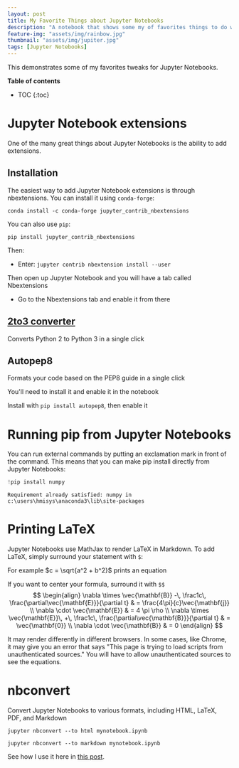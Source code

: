 ```yaml
---
layout: post
title: My Favorite Things about Jupyter Notebooks
description: "A notebook that shows some my of favorites things to do with Jupyter Notebooks"
feature-img: "assets/img/rainbow.jpg"
thumbnail: "assets/img/jupiter.jpg"
tags: [Jupyter Notebooks]
---
```

This demonstrates some of my favorites tweaks for Jupyter Notebooks.<!--more--> 

<b>Table of contents</b>
* TOC
{:toc}

# Jupyter Notebook extensions

One of the many great things about Jupyter Notebooks is the ability to add extensions.

## Installation

The easiest way to add Jupyter Notebook extensions is through nbextensions. You can install it using `conda-forge`:
```
conda install -c conda-forge jupyter_contrib_nbextensions
```
You can also use `pip`:
```
pip install jupyter_contrib_nbextensions
```

Then:
* Enter: `jupyter contrib nbextension install --user`

Then open up Jupyter Notebook and you will have a tab called Nbextensions
* Go to the Nbextensions tab and enable it from there


## [2to3 converter](http://jupyter-contrib-nbextensions.readthedocs.io/en/latest/nbextensions/code_prettify/README_2to3.html)

Converts Python 2 to Python 3 in a single click


## Autopep8

Formats your code based on the PEP8 guide in a single click

You'll need to install it and enable it in the notebook

Install with `pip install autopep8`, then enable it


# Running pip from Jupyter Notebooks

You can run external commands by putting an exclamation mark in front of the command. This means that you can make pip install directly from Jupyter Notebooks:


```python
!pip install numpy
```

    Requirement already satisfied: numpy in c:\users\hmisys\anaconda3\lib\site-packages
    

# Printing LaTeX

Jupyter Notebooks use MathJax to render LaTeX in Markdown. To add LaTeX, simply surround your statement with `$`:

For example $c = \sqrt{a^2 + b^2}$ prints an equation

If you want to center your formula, surround it with `$$`
$$
\begin{align}
\nabla \times \vec{\mathbf{B}} -\, \frac1c\, \frac{\partial\vec{\mathbf{E}}}{\partial t} & = \frac{4\pi}{c}\vec{\mathbf{j}} \\   \nabla \cdot \vec{\mathbf{E}} & = 4 \pi \rho \\
\nabla \times \vec{\mathbf{E}}\, +\, \frac1c\, \frac{\partial\vec{\mathbf{B}}}{\partial t} & = \vec{\mathbf{0}} \\
\nabla \cdot \vec{\mathbf{B}} & = 0
\end{align}
$$

It may render differently in different browsers. In some cases, like Chrome, it may give you an error that says "This page is trying to load scripts from unauthenticated sources." You will have to allow unauthenticated sources to see the equations.

# nbconvert

Convert Jupyter Notebooks to various formats, including HTML, LaTeX, PDF, and Markdown

`jupyter nbconvert --to html mynotebook.ipynb`

`jupyter nbconvert --to markdown mynotebook.ipynb`

See how I use it here in [this post](https://jss367.github.io/jupyter-notebooks-in-blog.html).

<script type="text/javascript"
    src="http://cdn.mathjax.org/mathjax/latest/MathJax.js?config=TeX-AMS-MML_HTMLorMML">
</script>